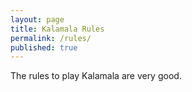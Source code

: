 ```yaml
---
layout: page
title: Kalamala Rules
permalink: /rules/
published: true
---
```


The rules to play Kalamala are very good.